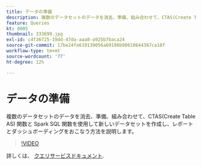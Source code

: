 ```yaml
---
title: データの準備
description: 複数のデータセットのデータを消去、準備、組み合わせて、CTAS(Create Table AS) 関数と Spark SQL 関数を使用して新しいデータセットを作成し、レポートとダッシュボーディングをおこなう方法を説明します。
feature: Queries
kt: 8005
thumbnail: 333699.jpg
exl-id: c4f36725-19dd-47da-aaa8-a925b7baca24
source-git-commit: 17be24fe619139056a69190b98610644387ca18f
workflow-type: tm+mt
source-wordcount: '77'
ht-degree: 12%

---
```


# データの準備

複数のデータセットのデータを消去、準備、組み合わせて、CTAS(Create Table AS) 関数と Spark SQL 関数を使用して新しいデータセットを作成し、レポートとダッシュボーディングをおこなう方法を説明します。

>[!VIDEO](https://video.tv.adobe.com/v/333699?quality=12&learn=on)

詳しくは、 [クエリサービスドキュメント](https://experienceleague.adobe.com/docs/experience-platform/query/home.html?lang=ja).

